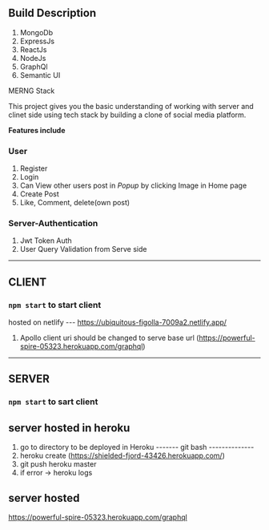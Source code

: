 ## Build Description

1. MongoDb
2. ExpressJs
3. ReactJs
4. NodeJs
5. GraphQl
6. Semantic UI

MERNG Stack

This project gives you the basic understanding of working with server and clinet side using tech stack by building a clone of social media platform.

**Features include**
### User
1. Register
2. Login
3. Can View other users post in *Popup* by clicking Image in Home page 
4. Create Post
5. Like, Comment, delete(own post)

### Server-Authentication
1. Jwt Token Auth
2. User Query Validation from Serve side

___________________________________________________________________________________________________
## CLIENT

### `npm start` to start client

hosted on netlify --- https://ubiquitous-figolla-7009a2.netlify.app/

1. Apollo client uri should be changed to serve base url (https://powerful-spire-05323.herokuapp.com/graphql)

___________________________________________________________________________________________________
## SERVER

### `npm start` to sart client

## server hosted in heroku

1. go to directory to be deployed in Heroku
   ------- git bash --------------
2. heroku create (https://shielded-fjord-43426.herokuapp.com/)
3. git push heroku master
4. if error -> heroku logs

## server hosted

https://powerful-spire-05323.herokuapp.com/graphql
